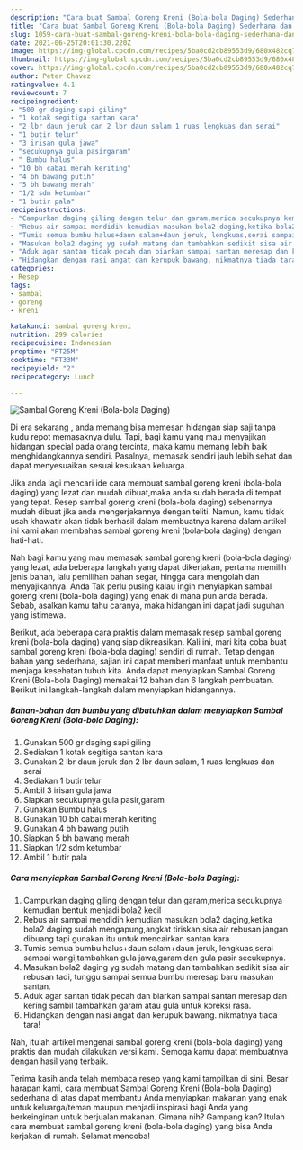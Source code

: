 ```yaml
---
description: "Cara buat Sambal Goreng Kreni (Bola-bola Daging) Sederhana dan Mudah Dibuat"
title: "Cara buat Sambal Goreng Kreni (Bola-bola Daging) Sederhana dan Mudah Dibuat"
slug: 1059-cara-buat-sambal-goreng-kreni-bola-bola-daging-sederhana-dan-mudah-dibuat
date: 2021-06-25T20:01:30.220Z
image: https://img-global.cpcdn.com/recipes/5ba0cd2cb89553d9/680x482cq70/sambal-goreng-kreni-bola-bola-daging-foto-resep-utama.jpg
thumbnail: https://img-global.cpcdn.com/recipes/5ba0cd2cb89553d9/680x482cq70/sambal-goreng-kreni-bola-bola-daging-foto-resep-utama.jpg
cover: https://img-global.cpcdn.com/recipes/5ba0cd2cb89553d9/680x482cq70/sambal-goreng-kreni-bola-bola-daging-foto-resep-utama.jpg
author: Peter Chavez
ratingvalue: 4.1
reviewcount: 7
recipeingredient:
- "500 gr daging sapi giling"
- "1 kotak segitiga santan kara"
- "2 lbr daun jeruk dan 2 lbr daun salam 1 ruas lengkuas dan serai"
- "1 butir telur"
- "3 irisan gula jawa"
- "secukupnya gula pasirgaram"
- " Bumbu halus"
- "10 bh cabai merah keriting"
- "4 bh bawang putih"
- "5 bh bawang merah"
- "1/2 sdm ketumbar"
- "1 butir pala"
recipeinstructions:
- "Campurkan daging giling dengan telur dan garam,merica secukupnya kemudian bentuk menjadi bola2 kecil"
- "Rebus air sampai mendidih kemudian masukan bola2 daging,ketika bola2 daging sudah mengapung,angkat tiriskan,sisa air rebusan jangan dibuang tapi gunakan itu untuk mencairkan santan kara"
- "Tumis semua bumbu halus+daun salam+daun jeruk, lengkuas,serai sampai wangi,tambahkan gula jawa,garam dan gula pasir secukupnya."
- "Masukan bola2 daging yg sudah matang dan tambahkan sedikit sisa air rebusan tadi, tunggu sampai semua bumbu meresap baru masukan santan."
- "Aduk agar santan tidak pecah dan biarkan sampai santan meresap dan kering sambil tambahkan garam atau gula untuk koreksi rasa."
- "Hidangkan dengan nasi angat dan kerupuk bawang. nikmatnya tiada tara!"
categories:
- Resep
tags:
- sambal
- goreng
- kreni

katakunci: sambal goreng kreni 
nutrition: 299 calories
recipecuisine: Indonesian
preptime: "PT25M"
cooktime: "PT33M"
recipeyield: "2"
recipecategory: Lunch

---
```



![Sambal Goreng Kreni (Bola-bola Daging)](https://img-global.cpcdn.com/recipes/5ba0cd2cb89553d9/680x482cq70/sambal-goreng-kreni-bola-bola-daging-foto-resep-utama.jpg)

Di era  sekarang , anda memang bisa memesan hidangan siap saji tanpa kudu repot memasaknya dulu. Tapi, bagi kamu yang mau menyajikan hidangan special pada orang tercinta, maka kamu memang lebih baik menghidangkannya sendiri. Pasalnya, memasak sendiri jauh lebih sehat dan dapat menyesuaikan sesuai kesukaan keluarga.

Jika anda lagi mencari ide cara membuat sambal goreng kreni (bola-bola daging) yang lezat dan mudah dibuat,maka anda sudah berada di tempat yang tepat. Resep sambal goreng kreni (bola-bola daging)  sebenarnya mudah dibuat jika anda mengerjakannya dengan teliti. Namun, kamu tidak usah khawatir akan tidak berhasil dalam membuatnya 
karena dalam artikel ini kami akan membahas sambal goreng kreni (bola-bola daging) dengan hati-hati.  



Nah bagi kamu yang mau memasak sambal goreng kreni (bola-bola daging) yang lezat, ada beberapa langkah yang dapat dikerjakan, pertama memilih jenis bahan, lalu pemilihan bahan segar, hingga cara mengolah dan menyajikannya. Anda Tak perlu pusing kalau ingin menyiapkan sambal goreng kreni (bola-bola daging) yang enak di mana pun anda berada. Sebab, asalkan kamu  tahu caranya, maka hidangan ini dapat jadi suguhan yang istimewa.

Berikut, ada beberapa cara praktis  dalam memasak resep sambal goreng kreni (bola-bola daging) yang siap dikreasikan. Kali ini, mari kita coba buat sambal goreng kreni (bola-bola daging) sendiri di rumah. Tetap dengan bahan yang sederhana, sajian ini dapat memberi manfaat untuk membantu menjaga kesehatan tubuh kita. Anda dapat menyiapkan Sambal Goreng Kreni (Bola-bola Daging) memakai 12 bahan dan 6 langkah pembuatan. Berikut ini langkah-langkah dalam menyiapkan hidangannya.

<!--inarticleads1-->

##### Bahan-bahan dan bumbu yang dibutuhkan dalam menyiapkan Sambal Goreng Kreni (Bola-bola Daging):

1. Gunakan 500 gr daging sapi giling
1. Sediakan 1 kotak segitiga santan kara
1. Gunakan 2 lbr daun jeruk dan 2 lbr daun salam, 1 ruas lengkuas dan serai
1. Sediakan 1 butir telur
1. Ambil 3 irisan gula jawa
1. Siapkan secukupnya gula pasir,garam
1. Gunakan  Bumbu halus
1. Gunakan 10 bh cabai merah keriting
1. Gunakan 4 bh bawang putih
1. Siapkan 5 bh bawang merah
1. Siapkan 1/2 sdm ketumbar
1. Ambil 1 butir pala




<!--inarticleads2-->

##### Cara menyiapkan Sambal Goreng Kreni (Bola-bola Daging):

1. Campurkan daging giling dengan telur dan garam,merica secukupnya kemudian bentuk menjadi bola2 kecil
1. Rebus air sampai mendidih kemudian masukan bola2 daging,ketika bola2 daging sudah mengapung,angkat tiriskan,sisa air rebusan jangan dibuang tapi gunakan itu untuk mencairkan santan kara
1. Tumis semua bumbu halus+daun salam+daun jeruk, lengkuas,serai sampai wangi,tambahkan gula jawa,garam dan gula pasir secukupnya.
1. Masukan bola2 daging yg sudah matang dan tambahkan sedikit sisa air rebusan tadi, tunggu sampai semua bumbu meresap baru masukan santan.
1. Aduk agar santan tidak pecah dan biarkan sampai santan meresap dan kering sambil tambahkan garam atau gula untuk koreksi rasa.
1. Hidangkan dengan nasi angat dan kerupuk bawang. nikmatnya tiada tara!




Nah, itulah artikel mengenai  sambal goreng kreni (bola-bola daging)  yang praktis dan mudah dilakukan versi kami. Semoga kamu dapat membuatnya dengan hasil yang terbaik. 

Terima kasih anda telah membaca resep yang kami tampilkan di sini. Besar harapan kami, cara membuat  Sambal Goreng Kreni (Bola-bola Daging) sederhana di atas dapat membantu Anda menyiapkan makanan yang enak untuk keluarga/teman maupun menjadi inspirasi bagi Anda yang berkeinginan untuk berjualan makanan. Gimana nih? Gampang kan? Itulah cara membuat sambal goreng kreni (bola-bola daging) yang bisa Anda kerjakan di rumah. Selamat mencoba!

